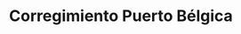 ---
title: Corregimiento Puerto Bélgica
nombre_comunidad: Corregimiento Puerto Bélgica
municipio: Cáceres
departamento: Antioquia
descripcion: >-
  Corregimiento ubicado a 20 minutos del casco urbano del municipio de Cáceres,
  sobre la vía a la Costa atlántica.

  Es una comunidad multicultural conformada por población indígena,
  afrodescendiente y campesina. Es una comunidad que mantiene prácticas
  comunitarias que los integran, pero con la claridad que la comunidad indígena
  realiza sus actividades propias de su cosmogonía.

  Hay vínculos vecinales importantes que les ha permitido gestionar proyectos y
  conformar asociaciones.
num_personas: 1494
num_familias: 430
min_distancia_casco_urbano: 20
km_distancia_casco_urbano: 15
vias_acceso: >-
  Se encuentra a 15  Km del casco urbano, la vía es la Costa Atlántica. Con
  frecuencia se presentan derrumbes y paros. Esta vía tiene un alto nivel de
  accidentalidad.
infraestructura_comunitaria:
  - |-
    * Institución educativa de preescolar a 11 grado.
    * Ludoteca: Apoyada por el CICR
    * Iglesia Casa Cural
    * Puesto de salud con enfermera permanente
    * Cancha de futbol
    * Casa del adulto mayor
    * Polideportivo
    *Escuela del saber indígena
notas_infraestructura_comunitaria: null
liderazgo_comunidad:
  - >-
    Es una comunidad con liderazgos importantes.

    Liderazgo de mujeres: se identificaron mujeres de la comunidad que trabajan
    o han realizado acciones para fortalecer el bienestar comunitario
  - |2-
     es el caso de expresidentas de la JAC de los barrios y la actual líder encargada de la Casa del adulto mayor. También en este rol esta la Cacica del resguardo indígena y la presidenta del concejo comunitario.
    Existen liderazgos masculinos como el presidente de JAC
  - >2-
     secretarios y sabios del resguardo indígena.
    Con respecto a los jóvenes existe un líder comunitario encargado del trabajo
    con esta población.
inclusion_diversidad_genero: >-
  Población multicultural donde se evidencian relaciones interétnicas. En el
  mismo territorio confluye población afrodescendiente, población indígena Zenú
  y población campesina.

  Se evidencia una población joven activa organizada y con capacidad de
  autogestión.

  Las mujeres se destacan por agruparse en asociaciones productivas y que van en
  línea de la seguridad alimentaria y el cuidado del territorio.
comentarios_conectividad: null
punto_SOLE: Casa del Adulto Mayor
comentarios_punto_SOLE:
  - >-
    https://padlet.com/puertobelgicacomunidad/sole-comunidad-de-puerto-b-lgica-xtmive0pkmgiea7w
ppales_actividades_economicas_vocacion_productiva:
  - Su economía está basada en la agricultura
  - ' ganadería'
  - ' minería'
  - ' espacies menores (avicultura) y pscicultura.'
comentarios_ppales_actividades_economicas_vocacion_productiva: null
comunidad_sostenible_uso_suelo: null
org_con_proyeccion: []
servicios_publicos_comunidades_focalizadas: []
comunidades_focalizadas_educacion_infraestructura_educativa: []
comunidades_focalizadas_practicas_organizativas: []
conectividad_minima: Regular
iniciativas_priorizadas:
  - Organización Agropecuaria La Esperanza " AALE" - avicultura
org_focalizada: []
riesgo: null
otros_programas_USAID:
  - Programa Jovenes resilientes ACDIVOCA
alianzas_colaboradores:
  - >-
    * Programa Jóvenes resilientes: Proyecto juvenil del fondo Sosteniendo la
    Cultura

    * Biblioteca itinerante
posibilidad_iniciativas_conjuntas_aliados_2: []
actividades_ocio:
  - Torneos de futbol
  - ' fiestas patronales Perpetuó Socorro'
  - ' Virgen del Carmen'
  - ' San Isidro'
  - ' fiesta popular: Herencia paisa.'
medios_comunicacion_narrativas_locales:
  - Cáceres Stereo
  - " Radio \t\n\nRed de comunicaciones Bajo Cauca- \nSemillero El Jardín\n"
num_visitas_realizadas: null
num_diagnosticos_rurales_participativos_realizados: null
infraestructura_salud_atencion_psicosocial:
  - >-
    El corregimiento cuenta con un centro de salud que tiene enfermera
    permanente y brinda servicios primarios en salud.

    Los habitantes tienen como ruta de atención primero asistir a los servicios
    de consulta externa del hospital de Cáceres para ser evaluados y remitidos a
    los especialistas requeridos. Luego de la remisión a los pacientes se les
    asignan citas en las ciudades de Medellín y Montería.

    En el momento no hay programas o acciones enfocadas a la atención
    psicosocial.
notas_infraestructura_salud_atencion_psicosocial: null
num_visitas_predio: null
url: /comunidad-focalizada/corregimiento-puerto-belgica
layout: single
download_file: /reportes/corregimiento-puerto-belgica.pdf

---